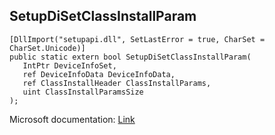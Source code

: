 ## SetupDiSetClassInstallParam

```
[DllImport("setupapi.dll", SetLastError = true, CharSet = CharSet.Unicode)]
public static extern bool SetupDiSetClassInstallParam(
   IntPtr DeviceInfoSet,
   ref DeviceInfoData DeviceInfoData,
   ref ClassInstallHeader ClassInstallParams,
   uint ClassInstallParamsSize
);
```

Microsoft documentation: [Link](https://learn.microsoft.com/en-us/windows/win32/api/setupapi/nf-setupapi-setupdisetclassinstallparamsa)
